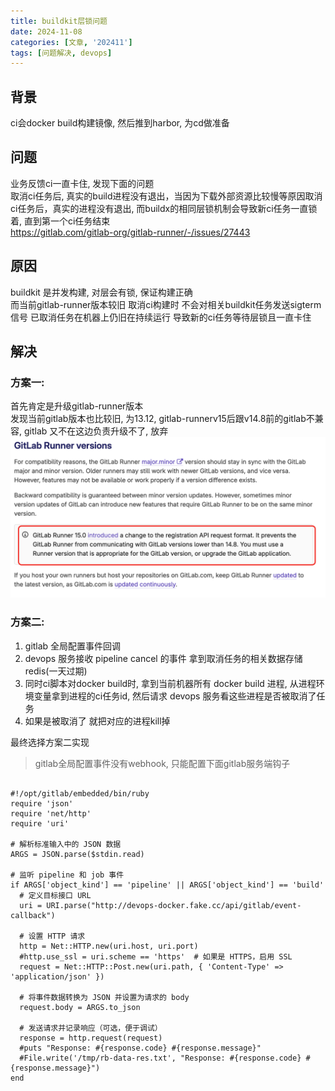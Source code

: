 ```yaml
---
title: buildkit层锁问题
date: 2024-11-08
categories: [文章, '202411']
tags: [问题解决, devops]
---
```

## 背景
  ci会docker build构建镜像, 然后推到harbor, 为cd做准备

## 问题
  业务反馈ci一直卡住, 发现下面的问题  
  取消ci任务后, 真实的build进程没有退出，当因为下载外部资源比较慢等原因取消ci任务后，真实的进程没有退出, 而buildx的相同层锁机制会导致新ci任务一直锁着, 直到第一个ci任务结束  
  https://gitlab.com/gitlab-org/gitlab-runner/-/issues/27443  

## 原因
  buildkit 是并发构建, 对层会有锁, 保证构建正确  
  而当前gitlab-runner版本较旧 取消ci构建时 不会对相关buildkit任务发送sigterm信号  已取消任务在机器上仍旧在持续运行  导致新的ci任务等待层锁且一直卡住  

## 解决

### 方案一:   
首先肯定是升级gitlab-runner版本   
发现当前gitlab版本也比较旧, 为13.12, gitlab-runnerv15后跟v14.8前的gitlab不兼容, gitlab 又不在这边负责升级不了, 放弃
![img.png](/commons/202411/img.png)

### 方案二: 
1. gitlab 全局配置事件回调
2. devops 服务接收 pipeline cancel 的事件 拿到取消任务的相关数据存储redis(一天过期)
3. 同时ci脚本对docker build时, 拿到当前机器所有 docker build 进程, 从进程环境变量拿到进程的ci任务id, 然后请求 devops 服务看这些进程是否被取消了任务
4. 如果是被取消了 就把对应的进程kill掉

最终选择方案二实现

> gitlab全局配置事件没有webhook,  只能配置下面gitlab服务端钩子

```shell

#!/opt/gitlab/embedded/bin/ruby
require 'json'
require 'net/http'
require 'uri'

# 解析标准输入中的 JSON 数据
ARGS = JSON.parse($stdin.read)

# 监听 pipeline 和 job 事件
if ARGS['object_kind'] == 'pipeline' || ARGS['object_kind'] == 'build'
  # 定义目标接口 URL
  uri = URI.parse("http://devops-docker.fake.cc/api/gitlab/event-callback")

  # 设置 HTTP 请求
  http = Net::HTTP.new(uri.host, uri.port)
  #http.use_ssl = uri.scheme == 'https'  # 如果是 HTTPS，启用 SSL
  request = Net::HTTP::Post.new(uri.path, { 'Content-Type' => 'application/json' })

  # 将事件数据转换为 JSON 并设置为请求的 body
  request.body = ARGS.to_json

  # 发送请求并记录响应（可选，便于调试）
  response = http.request(request)
  #puts "Response: #{response.code} #{response.message}"
  #File.write('/tmp/rb-data-res.txt', "Response: #{response.code} #{response.message}")
end
```
